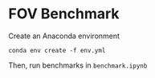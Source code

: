 # FOV Benchmark
Create an Anaconda environment
```
conda env create -f env.yml
```
Then, run benchmarks in `benchmark.ipynb`
